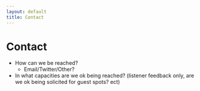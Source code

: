 ```yaml
---
layout: default
title: Contact
---
```

# Contact

* How can we be reached?
  * Email/Twitter/Other?
* In what capacities are we ok being reached? (listener feedback only, are we ok being solicited for guest spots? ect)
